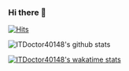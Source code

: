 ### Hi there 👋

<!--
**ITDoctor40148/ITDoctor40148** is a ✨ _special_ ✨ repository because its `README.md` (this file) appears on your GitHub profile.

Here are some ideas to get you started:

- 🔭 I’m currently working on ...
- 🌱 I’m currently learning ...
- 👯 I’m looking to collaborate on ...
- 🤔 I’m looking for help with ...
- 💬 Ask me about ...
- 📫 How to reach me: ...
- 😄 Pronouns: ...
- ⚡ Fun fact: ...
-->

[![Hits](https://hits.seeyoufarm.com/api/count/incr/badge.svg?url=https%3A%2F%2Fgithub.com%2FITDoctor40148&count_bg=%2379C83D&title_bg=%23555555&icon=checkmarx.svg&icon_color=%23E7E7E7&title=hits&edge_flat=false)](https://hits.seeyoufarm.com)

![ITDoctor40148's github stats](https://github-readme-stats.vercel.app/api?username=ITDoctor40148&count_private=true&show_icons=true&custom_title=stats%20yo&theme=radical)

[![ITDoctor40148's wakatime stats](https://github-readme-stats.vercel.app/api/wakatime?username=ITDoctor40148)](https://github.com/anuraghazra/github-readme-stats)
